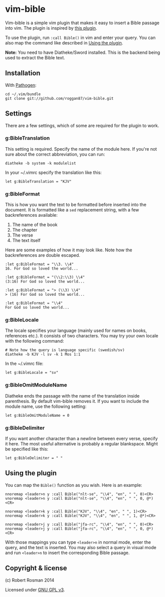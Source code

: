 vim-bible
=========

Vim-bible is a simple vim plugin that makes it easy to insert a Bible passage
into vim. The plugin is inspired by [this plugin][1].

To use the plugin, run `:call Bible()` in vim and enter your query. You can also
map the command like described in [Using the plugin](#using-the-plugin).

**Note:** You need to have Diatheke/Sword installed. This is the backend being
    used to extract the Bible text.


Installation
------------

With [Pathogen][2]:

    cd ~/.vim/bundle
    git clone git://github.com/roggan87/vim-bible.git


Settings
--------

There are a few settings, which of some are required for the plugin to work.

### g:BibleTranslation

This setting is required. Specify the name of the module here. If you're not
sure about the correct abbreviation, you can run:

    diatheke -b system -k modulelist

In your ~/.vimrc specify the translation like this:

    let g:BibleTranslation = "KJV"


### g:BibleFormat

This is how you want the text to be formatted before inserted into the document.
It is formatted like a `sed` replacement string, with a few backreferences
available:

  1. The name of the book
  2. The chapter
  3. The verse
  4. The text itself

Here are some examples of how it may look like. Note how the backreferences are
double escaped.

    :let g:BibleFormat = "\\3. \\4"
    16. For God so loved the world...

    :let g:BibleFormat = "(\\2:\\3) \\4"
    (3:16) For God so loved the world...

    :let g:BibleFormat = "> (\\3) \\4"
    > (16) For God so loved the world...

    :let g:BibleFormat = "\\4"
    For God so loved the world...


### g:BibleLocale

The locale specifies your language (mainly used for names on books, references
etc.). It consists of two characters. You may try your own locale with the
following command:

    # Note how the query is language specific (swedish/sv)
    diatheke -b KJV -l sv -k 1 Mos 1:1

In the ~/.vimrc file:

    let g:BibleLocale = "sv"


### g:BibleOmitModuleName

Diatheke ends the passage with the name of the translation inside parenthesis.
By default vim-bible removes it. If you want to include the module name, use the
following setting:

    let g:BibleOmitModuleName = 0


### g:BibleDelimiter

If you want another character than a newline between every verse, specify it
here. The most useful alternative is probably a regular blankspace. Might be
specified like this:

    let g:BibleDelimiter = " "


Using the plugin
----------------

You can map the `Bible()` function as you wish. Here is an example:

    nnoremap <leader>n y :call Bible("nlt-se", "\\4", "en", " ", 0)<CR>
    vnoremap <leader>n y :call Bible("nlt-se", "\\4", "en", " ", 0, @*)<CR>

    nnoremap <leader>k y :call Bible("KJV", "\\4", "en", " ", 1)<CR>
    nnoremap <leader>k y :call Bible("KJV", "\\4", "en", " ", 1, @*)<CR>

    nnoremap <leader>j y :call Bible("jfa-rc", "\\4", "en", " ", 0)<CR>
    nnoremap <leader>j y :call Bible("jfa-rc", "\\4", "en", " ", 0, @*)<CR>

With those mappings you can type `<leader>n` in normal mode, enter the
query, and the text is inserted. You may also select a query in visual
mode and run `<leader>n` to insert the corresponding Bible passage.


Copyright & license
-------------------

(c) Robert Rosman 2014

Licensed under [GNU GPL v3][3].


[1]: http://pastebin.com/pVgEpnJz
[2]: https://github.com/tpope/vim-pathogen
[3]: http://www.gnu.org/licenses/gpl.txt
